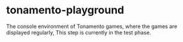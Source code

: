 # tonamento-playground
The console environment of Tonamento games, where the games are displayed regularly,  This step is currently in the test phase.
